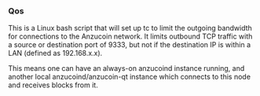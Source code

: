 ### Qos ###

This is a Linux bash script that will set up tc to limit the outgoing bandwidth for connections to the Anzucoin network. It limits outbound TCP traffic with a source or destination port of 9333, but not if the destination IP is within a LAN (defined as 192.168.x.x).

This means one can have an always-on anzucoind instance running, and another local anzucoind/anzucoin-qt instance which connects to this node and receives blocks from it.
